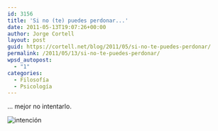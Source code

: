 ```yaml
---
id: 3156
title: 'Si no (te) puedes perdonar...'
date: 2011-05-13T19:07:26+00:00
author: Jorge Cortell
layout: post
guid: https://cortell.net/blog/2011/05/si-no-te-puedes-perdonar/
permalink: /2011/05/13/si-no-te-puedes-perdonar/
wpsd_autopost:
  - "1"
categories:
  - Filosofí­a
  - Psicología
---
```

... mejor no intentarlo.

<img class="aligncenter" src="https://4.bp.blogspot.com/_DRocE4m2E3g/S21pIeNDoxI/AAAAAAAACbQ/n1eSc1SkdXE/s400/broken+hands+vase.bmp" alt="intención" />